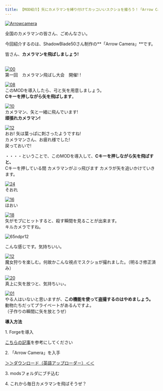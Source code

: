 ```yaml
---
title: 【MOD紹介】矢にカメラマンを縛り付けてカッコいいスクショを撮ろう！「Arrow Camera」
---
```


[![Arrowcamera](https://cdn-ak.f.st-hatena.com/images/fotolife/s/sasigume/20210208/20210208132515.jpg)](#2/9/29921964.jpg "Arrowcamera")

全国のカメラマンの皆さん、ごめんなさい。 

今回紹介するのは、ShadowBlade50さん制作の**「Arrow Camera」**です。

皆さん、**カメラマンを飛ばしましょう!** 

   
[![00](https://cdn-ak.f.st-hatena.com/images/fotolife/s/sasigume/20210208/20210208144616.png)](#7/a/7a6c3fe8.png "00")  
第一回　カメラマン飛ばし大会　開催! !

[![08](https://cdn-ak.f.st-hatena.com/images/fotolife/s/sasigume/20210208/20210208155836.png)](#b/f/bf498f3d.png "08")  
このMODを導入したら、弓と矢を用意しましょう。  
**Cキーを押しながら矢を飛ばします**。

[![10](https://cdn-ak.f.st-hatena.com/images/fotolife/s/sasigume/20210208/20210208175711.png)](#f/5/f5828524.png "10")  
カメラマン、矢と一緒に飛んでいます!  
**頑張れカメラマン!**

[![12](https://cdn-ak.f.st-hatena.com/images/fotolife/s/sasigume/20210208/20210208174939.png)](#e/d/edeb793a.png "12")  
おお! 矢は葉っぱに刺さったようですね!  
カメラマンさん、お疲れ様でした!  
戻っておいで!

・・・・ということで、このMODを導入して、**Cキーを押しながら矢を飛ばすと、**  
Cキーを押している間 カメラマンがぶっ飛びます カメラが矢を追いかけていきます。  
  
[![24](https://cdn-ak.f.st-hatena.com/images/fotolife/s/sasigume/20210208/20210208134228.png)](#4/0/40579b19.png "24")  
そおれ

[![16](https://cdn-ak.f.st-hatena.com/images/fotolife/s/sasigume/20210208/20210208142011.png)](#6/2/624d5830.png "16")  
ほおい

[![18](https://cdn-ak.f.st-hatena.com/images/fotolife/s/sasigume/20210208/20210208132937.png)](#2/d/2dcf559d.png "18")  
矢がモブにヒットすると、殺す瞬間を見ることが出来ます。  
キルカメラですね。

![65ndpr12](https://cdn-ak.f.st-hatena.com/images/fotolife/s/sasigume/20210208/20210208074710.gif)

こんな感じです。気持ちいい。

[![12](https://cdn-ak.f.st-hatena.com/images/fotolife/s/sasigume/20210208/20210208140211.png)](#5/0/50fd14ac.png "12")  
魔女狩りを楽しむ。何故かこんな視点でスクショが撮れました。（明るさ修正済み）

[![20](https://cdn-ak.f.st-hatena.com/images/fotolife/s/sasigume/20210208/20210208180103.png)  
](#f/8/f8730a70.png "20")真上に矢を放つと、気持ちいぃ。

[![01](https://cdn-ak.f.st-hatena.com/images/fotolife/s/sasigume/20210208/20210208160603.png)](#c/6/c616b08b.png "01")  
やる人はいないと思いますが、**この機能を使って盗撮するのはやめましょう。**  
動物たちだってプライベートがあるんですよ。  
（子作りの瞬間に矢を放とうぜ）

**導入方法**

1\. Forgeを導入

[こちらの記事](/new-way-to-install-mod/)を参考にしてください

2\. 「Arrow Camera」を入手

[＞＞ダウンロード（英語アップローダー）＜＜](http://www.curse.com/mc-mods/minecraft/arrowcam)

3\. modsフォルダにブチ込む

4\. これから毎日カメラマンを飛ばそうぜ？
